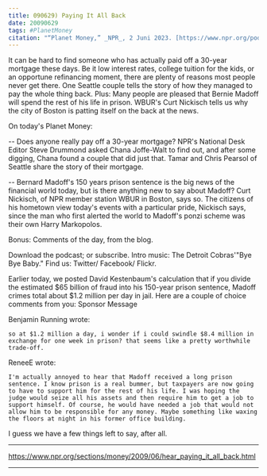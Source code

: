 ```yaml
---
title: 090629) Paying It All Back
date: 20090629
tags: #PlanetMoney
citation: "“Planet Money,” _NPR_, 2 Juni 2023. [https://www.npr.org/podcasts/510289/planet-money](https://www.npr.org/podcasts/510289/planet-money) (diakses 4 Juni 2023)."
---
```


It can be hard to find someone who has actually paid off a 30-year mortgage these days. Be it low interest rates, college tuition for the kids, or an opportune refinancing moment, there are plenty of reasons most people never get there. One Seattle couple tells the story of how they managed to pay the whole thing back. Plus: Many people are pleased that Bernie Madoff will spend the rest of his life in prison. WBUR's Curt Nickisch tells us why the city of Boston is patting itself on the back at the news.

On today's Planet Money:

-- Does anyone really pay off a 30-year mortgage? NPR's National Desk Editor Steve Drummond asked Chana Joffe-Walt to find out, and after some digging, Chana found a couple that did just that. Tamar and Chris Pearsol of Seattle share the story of their mortgage.

-- Bernard Madoff's 150 years prison sentence is the big news of the financial world today, but is there anything new to say about Madoff? Curt Nickisch, of NPR member station WBUR in Boston, says so. The citizens of his hometown view today's events with a particular pride, Nickisch says, since the man who first alerted the world to Madoff's ponzi scheme was their own Harry Markopolos.

Bonus: Comments of the day, from the blog.

Download the podcast; or subscribe. Intro music: The Detroit Cobras'"Bye Bye Baby." Find us: Twitter/ Facebook/ Flickr.

Earlier today, we posted David Kestenbaum's calculation that if you divide the estimated $65 billion of fraud into his 150-year prison sentence, Madoff crimes total about $1.2 million per day in jail. Here are a couple of choice comments from you:
Sponsor Message

Benjamin Running wrote:

    so at $1.2 million a day, i wonder if i could swindle $8.4 million in exchange for one week in prison? that seems like a pretty worthwhile trade-off.

ReneeE wrote:

    I'm actually annoyed to hear that Madoff received a long prison sentence. I know prison is a real bummer, but taxpayers are now going to have to support him for the rest of his life. I was hoping the judge would seize all his assets and then require him to get a job to support himself. Of course, he would have needed a job that would not allow him to be responsible for any money. Maybe something like waxing the floors at night in his former office building.

I guess we have a few things left to say, after all.

----

https://www.npr.org/sections/money/2009/06/hear_paying_it_all_back.html



----
